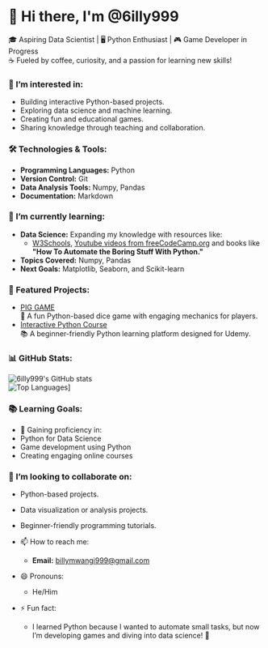 # 👋 Hi there, I'm @6illy999
  🎓 Aspiring Data Scientist | 🖥️ Python Enthusiast | 🎮 Game Developer in Progress  
  ☕ Fueled by coffee, curiosity, and a passion for learning new skills!

### 👀 I’m interested in:  
  - Building interactive Python-based projects.
  - Exploring data science and machine learning.
  - Creating fun and educational games.
  - Sharing knowledge through teaching and collaboration.  
  
### 🛠️ Technologies & Tools:  
  - **Programming Languages:** Python
  - **Version Control:** Git
  - **Data Analysis Tools:** Numpy, Pandas
  - **Documentation:** Markdown 

### 🌱 I’m currently learning:  
  - **Data Science:** Expanding my knowledge with resources like:
    - [W3Schools](https://www.w3schools.com/), [Youtube videos from freeCodeCamp.org](https://youtu.be/GPVsHOlRBBI?si=rSUTmpV_rTKPskIp) and books like **"How To Automate the Boring Stuff With 
            Python."**
  - **Topics Covered:** Numpy, Pandas
  - **Next Goals:** Matplotlib, Seaborn, and Scikit-learn
  
### 🌟 Featured Projects:  
  - [PIG GAME](https://github.com/6illy999/PIG_GAME)  
    🎲 A fun Python-based dice game with engaging mechanics for players.
  - [Interactive Python Course](https://github.com/6illy999/PythonCourse)  
    📚 A beginner-friendly Python learning platform designed for Udemy.
  
### 📊 GitHub Stats:  
  ![6illy999's GitHub stats](https://github-readme-stats.vercel.app/api?username=6illy999&show_icons=true&theme=radical)  
  ![Top Languages](https://github-readme-stats.vercel.app/api/top-langs/?username=6illy999&layout=compact&theme=radical)]  
  
### 📚 Learning Goals:  
  - 🚀 Gaining proficiency in:
  - Python for Data Science
  - Game development using Python
  - Creating engaging online courses
  
### 💞️ I’m looking to collaborate on:
  - Python-based projects.
  - Data visualization or analysis projects.
  - Beginner-friendly programming tutorials.
        
- 📫 How to reach me:
    - **Email:** [billymwangi999@gmail.com](mailto:billymwangi999@gmail.com)
  
- 😄 Pronouns:
  - He/Him
  
- ⚡ Fun fact:
  - I learned Python because I wanted to automate small tasks, but now I’m developing games and diving into data science! 🚀

<!---
6illy999/6illy999 is a ✨ special ✨ repository because its `README.md` (this file) appears on your GitHub profile.
You can click the Preview link to take a look at your changes.
--->
